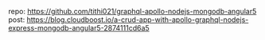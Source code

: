 repo: https://github.com/tithi021/graphql-apollo-nodejs-mongodb-angular5
post: https://blog.cloudboost.io/a-crud-app-with-apollo-graphql-nodejs-express-mongodb-angular5-2874111cd6a5